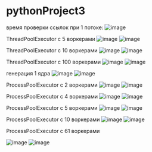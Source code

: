 # pythonProject3

время проверки ссылок при 1 потоке:
![image](https://user-images.githubusercontent.com/75948025/144116734-c244f245-919a-4f41-8735-c93272512c69.png)

ThreadPoolExecutor с 5 воркерами
![image](https://user-images.githubusercontent.com/75948025/144118478-b2febd79-7a0e-4228-9b8c-1cb91c3768b5.png)
![image](https://user-images.githubusercontent.com/75948025/144118633-1da131ed-5008-4cd3-877d-1803350a5b0a.png)

ThreadPoolExecutor с 10 воркерами
![image](https://user-images.githubusercontent.com/75948025/144119293-e3e8722e-c8ac-47d2-a4d9-5c180bde023a.png)
![image](https://user-images.githubusercontent.com/75948025/144118899-8e24c341-fd71-4a81-85ed-704f9b015377.png)

ThreadPoolExecutor с 100 воркерами
![image](https://user-images.githubusercontent.com/75948025/144119747-7cc405a9-f3de-4f50-bf0c-a8f53398aedc.png)
![image](https://user-images.githubusercontent.com/75948025/144119550-c83f55cc-2f57-4968-bae5-d6108384cf20.png)

генерация 1 ядра
![image](https://user-images.githubusercontent.com/75948025/144127280-0a6abfc7-eace-4fc4-aa69-c01ef8c21000.png)
![image](https://user-images.githubusercontent.com/75948025/144121579-93ba3a8f-7c4a-4eab-a292-a1bfa389a73d.png)


ProcessPoolExecutor c 2 воркерами
![image](https://user-images.githubusercontent.com/75948025/144128640-9020d6d3-5b23-4cbf-8e43-63154d63c559.png)
![image](https://user-images.githubusercontent.com/75948025/144128432-3e9e55e0-d042-44f1-93b3-212b893ed69e.png)

ProcessPoolExecutor c 4 воркерами
![image](https://user-images.githubusercontent.com/75948025/144128994-bff25d9d-8199-404f-8d51-a3242f255df2.png)
![image](https://user-images.githubusercontent.com/75948025/144128821-1018653f-b371-4f72-b537-d45e37c26674.png)


ProcessPoolExecutor c 5 воркерами
![image](https://user-images.githubusercontent.com/75948025/144127816-21c7b59b-48be-47df-9089-a39c20286c48.png)
![image](https://user-images.githubusercontent.com/75948025/144127560-aeff655b-698d-419c-ade6-13569722a9bc.png)

ProcessPoolExecutor c 10 воркерами
![image](https://user-images.githubusercontent.com/75948025/144128123-361896b8-e1ad-471a-b061-42d9f5d9e44d.png)
![image](https://user-images.githubusercontent.com/75948025/144128043-3ef17fa6-07cc-4afd-997a-b692cceab2b6.png)

ProcessPoolExecutor c 61 воркерами

![image](https://user-images.githubusercontent.com/75948025/144129262-6d7148d1-4275-4a7f-9c17-9c7a3e7f6fb9.png)
![image](https://user-images.githubusercontent.com/75948025/144129516-60e1d8ca-70fc-4f95-86c9-31ad64f6ca6b.png)







